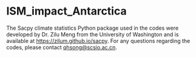 # ISM_impact_Antarctica
The Sacpy climate statistics Python package used in the codes were developed by Dr. Zilu Meng from the University of Washington and is available at https://zilum.github.io/sacpy. For any questions regarding the codes, please contact qhsong@scsio.ac.cn.
